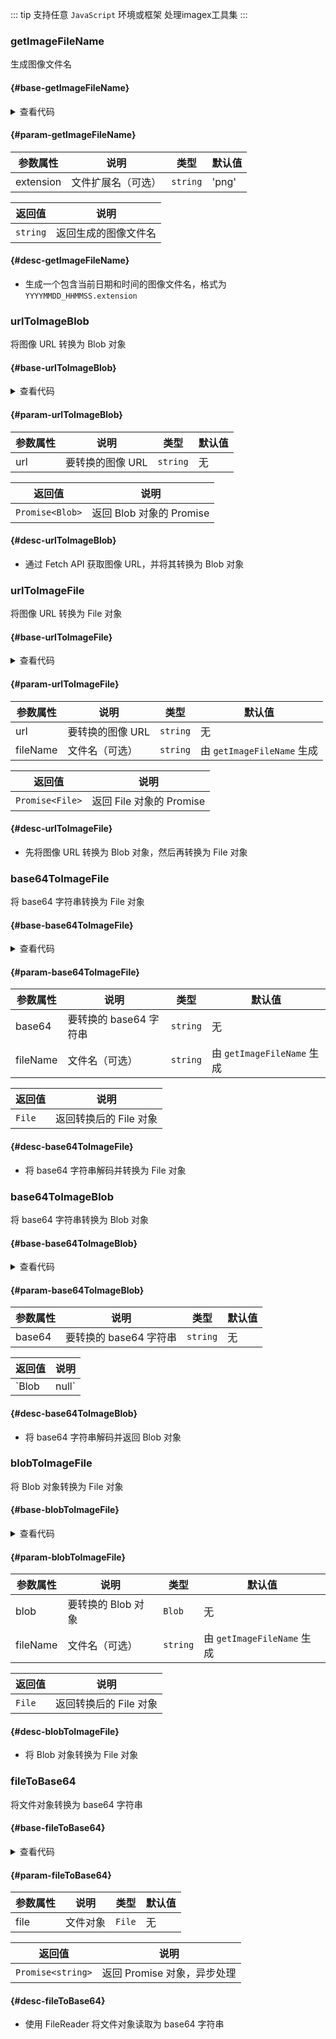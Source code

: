 <script setup>
import { useAddNumInOutlineLabel } from '../../.vitepress/utils/createElement.ts'
useAddNumInOutlineLabel(7)

import base64ToImageBlob from "./base64ToImageBlob.vue";
import base64ToImageFile from "./base64ToImageFile.vue";
import blobToImageFile from "./blobToImageFile.vue";
import fileToBase64 from "./fileToBase64.vue";
import fileUploader from "./fileUploader.vue";
import getImageFileName from "./getImageFileName.vue";
import urlToImageBlob from "./urlToImageBlob.vue";
import urlToImageFile from "./urlToImageFile.vue";

</script>

::: tip 支持任意 `JavaScript` 环境或框架
处理imagex工具集
:::

### getImageFileName

生成图像文件名

<div class="buzzts-border">

#### <divider-base /> {#base-getImageFileName}

<getImageFileName />

<details>
<summary>查看代码</summary>

<<< @/utils/imagex/getImageFileName.vue

</details>

#### <divider-param /> {#param-getImageFileName}

| 参数属性 | 说明                          | 类型     | 默认值 |
|----------|-------------------------------|----------|--------|
| extension| 文件扩展名（可选）            | `string` | 'png'  |

| 返回值   | 说明                                   |
|----------|----------------------------------------|
| `string` | 返回生成的图像文件名                  |

#### <divider-desc /> {#desc-getImageFileName}

- 生成一个包含当前日期和时间的图像文件名，格式为 `YYYYMMDD_HHMMSS.extension`

</div>

### urlToImageBlob

将图像 URL 转换为 Blob 对象

<div class="buzzts-border">

#### <divider-base /> {#base-urlToImageBlob}

<urlToImageBlob />

<details>
<summary>查看代码</summary>

<<< @/utils/imagex/urlToImageBlob.vue

</details>

#### <divider-param /> {#param-urlToImageBlob}

| 参数属性 | 说明                          | 类型     | 默认值 |
|----------|-------------------------------|----------|--------|
| url      | 要转换的图像 URL              | `string` | 无     |

| 返回值   | 说明                                   |
|----------|----------------------------------------|
| `Promise<Blob>` | 返回 Blob 对象的 Promise          |

#### <divider-desc /> {#desc-urlToImageBlob}

- 通过 Fetch API 获取图像 URL，并将其转换为 Blob 对象

</div>

### urlToImageFile

将图像 URL 转换为 File 对象

<div class="buzzts-border">

#### <divider-base /> {#base-urlToImageFile}

<urlToImageFile />

<details>
<summary>查看代码</summary>

<<< @/utils/imagex/urlToImageFile.vue

</details>

#### <divider-param /> {#param-urlToImageFile}

| 参数属性 | 说明                          | 类型     | 默认值                |
|----------|-------------------------------|----------|-----------------------|
| url      | 要转换的图像 URL              | `string` | 无                    |
| fileName | 文件名（可选）                | `string` | 由 `getImageFileName` 生成 |

| 返回值   | 说明                                   |
|----------|----------------------------------------|
| `Promise<File>` | 返回 File 对象的 Promise          |

#### <divider-desc /> {#desc-urlToImageFile}

- 先将图像 URL 转换为 Blob 对象，然后再转换为 File 对象

</div>

### base64ToImageFile

将 base64 字符串转换为 File 对象

<div class="buzzts-border">

#### <divider-base /> {#base-base64ToImageFile}

<base64ToImageFile />

<details>
<summary>查看代码</summary>

<<< @/utils/imagex/base64ToImageFile.vue

</details>

#### <divider-param /> {#param-base64ToImageFile}

| 参数属性 | 说明                          | 类型     | 默认值                |
|----------|-------------------------------|----------|-----------------------|
| base64   | 要转换的 base64 字符串       | `string` | 无                    |
| fileName | 文件名（可选）                | `string` | 由 `getImageFileName` 生成 |

| 返回值   | 说明                                   |
|----------|----------------------------------------|
| `File`   | 返回转换后的 File 对象                 |

#### <divider-desc /> {#desc-base64ToImageFile}

- 将 base64 字符串解码并转换为 File 对象

</div>

### base64ToImageBlob

将 base64 字符串转换为 Blob 对象

<div class="buzzts-border">

#### <divider-base /> {#base-base64ToImageBlob}

<base64ToImageBlob />

<details>
<summary>查看代码</summary>

<<< @/utils/imagex/base64ToImageBlob.vue

</details>

#### <divider-param /> {#param-base64ToImageBlob}

| 参数属性 | 说明                          | 类型     | 默认值 |
|----------|-------------------------------|----------|--------|
| base64   | 要转换的 base64 字符串       | `string` | 无     |

| 返回值   | 说明                                   |
|----------|----------------------------------------|
| `Blob | null` | 返回 Blob 对象或 null                 |

#### <divider-desc /> {#desc-base64ToImageBlob}

- 将 base64 字符串解码并返回 Blob 对象

</div>

### blobToImageFile

将 Blob 对象转换为 File 对象

<div class="buzzts-border">

#### <divider-base /> {#base-blobToImageFile}

<blobToImageFile />

<details>
<summary>查看代码</summary>

<<< @/utils/imagex/blobToImageFile.vue

</details>

#### <divider-param /> {#param-blobToImageFile}

| 参数属性 | 说明                          | 类型     | 默认值                |
|----------|-------------------------------|----------|-----------------------|
| blob     | 要转换的 Blob 对象            | `Blob`   | 无                    |
| fileName | 文件名（可选）                | `string` | 由 `getImageFileName` 生成 |

| 返回值   | 说明                                   |
|----------|----------------------------------------|
| `File`   | 返回转换后的 File 对象                 |

#### <divider-desc /> {#desc-blobToImageFile}

- 将 Blob 对象转换为 File 对象

</div>

### fileToBase64

将文件对象转换为 base64 字符串

<div class="buzzts-border">

#### <divider-base /> {#base-fileToBase64}

<fileToBase64 />

<details>
<summary>查看代码</summary>

<<< @/utils/imagex/fileToBase64.vue

</details>

#### <divider-param /> {#param-fileToBase64}

| 参数属性 | 说明                          | 类型     | 默认值 |
|----------|-------------------------------|----------|--------|
| file     | 文件对象                      | `File`   | 无     |

| 返回值   | 说明                                   |
|----------|----------------------------------------|
| `Promise<string>` | 返回 Promise 对象，异步处理         |

#### <divider-desc /> {#desc-fileToBase64}

- 使用 FileReader 将文件对象读取为 base64 字符串

</div>